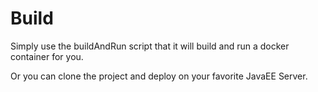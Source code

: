# Build
Simply use the buildAndRun script that it will build and run a docker container for you.

Or you can clone the project and deploy on your favorite JavaEE Server.
